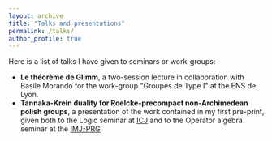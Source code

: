 ```yaml
---
layout: archive
title: "Talks and presentations"
permalink: /talks/
author_profile: true
---
```


Here is a list of talks I have given to seminars or work-groups:

* **Le théorème de Glimm**, a two-session lecture in collaboration with Basile Morando for the work-group "Groupes de Type I" at the ENS de Lyon.
* **Tannaka-Krein duality for Roelcke-precompact non-Archimedean polish groups**, a presentation of the work contained in my first pre-print, given both to the Logic seminar at [ICJ](https://math.univ-lyon1.fr) 
and to the Operator algebra seminar at the [IMJ-PRG](https://www.imj-prg.fr/)
